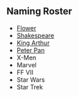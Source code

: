 ## Naming Roster

- [Flower](flower.csv)
- [Shakespeare](shakespeare.csv)
- [King Arthur](arthur.csv)
- [Peter Pan](neverland.csv)
- X-Men
- Marvel
- FF VII
- Star Wars
- Star Trek